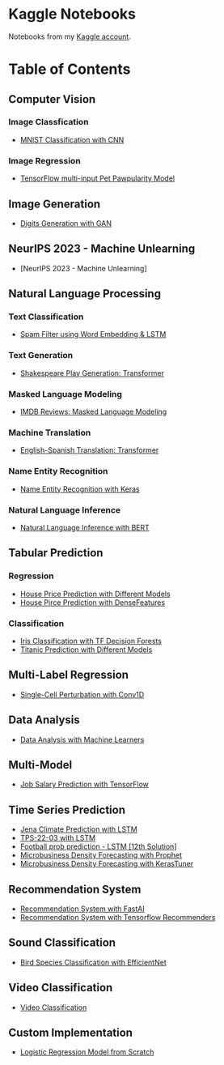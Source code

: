 # Kaggle Notebooks
Notebooks from my [Kaggle account](https://www.kaggle.com/wasjaip).
# Table of Contents
## Computer Vision
### Image Classfication
- [MNIST Classification with CNN](https://www.kaggle.com/lonnieqin/mnist-classification-with-cnn)

### Image Regression
- [TensorFlow multi-input Pet Pawpularity Model](https://www.kaggle.com/lonnieqin/tensorflow-multi-input-pet-pawpularity-model)


## Image Generation
- [Digits Generation with GAN](https://www.kaggle.com/lonnieqin/digits-generation-with-gan)

## NeurIPS 2023 - Machine Unlearning
- [NeurIPS 2023 - Machine Unlearning]

## Natural Language Processing
### Text Classification
- [Spam Filter using Word Embedding & LSTM](https://www.kaggle.com/lonnieqin/spam-filter-using-word-embedding-lstm)

### Text Generation
- [Shakespeare Play Generation: Transformer](https://www.kaggle.com/lonnieqin/shakespeare-play-generation-transformer)
### Masked Language Modeling
- [IMDB Reviews: Masked Language Modeling](https://www.kaggle.com/lonnieqin/imdb-reviews-masked-language-modeling)
### Machine Translation
- [English-Spanish Translation: Transformer](https://www.kaggle.com/lonnieqin/english-spanish-translation-transformer)

### Name Entity Recognition
- [Name Entity Recognition with Keras](https://www.kaggle.com/lonnieqin/name-entity-recognition-with-keras)
### Natural Language Inference
- [Natural Language Inference with BERT](https://www.kaggle.com/code/lonnieqin/natural-language-inference-with-bert)


## Tabular Prediction
### Regression
- [House Price Prediction with Different Models](https://www.kaggle.com/lonnieqin/house-price-predictor-using-different-models)
- [House Pirce Prediction with DenseFeatures](https://www.kaggle.com/lonnieqin/house-price-predictor-with-densefeatures)

### Classification
- [Iris Classification with TF Decision Forests](https://www.kaggle.com/lonnieqin/iris-classification-with-tf-decision-forests)
- [Titanic Prediction with Different Models](https://www.kaggle.com/lonnieqin/titanic-prediction-with-different-models)


## Multi-Label Regression
* [Single-Cell Perturbation with Conv1D](https://www.kaggle.com/code/lonnieqin/single-cell-perturbation-with-conv1d)


## Data Analysis
* [Data Analysis with Machine Learners](https://www.kaggle.com/lonnieqin/data-analysis-with-machine-learners?scriptVersionId=77337248)
## Multi-Model
- [Job Salary Prediction with TensorFlow](https://www.kaggle.com/lonnieqin/job-salary-prediction-with-tensorflow)

## Time Series Prediction
- [Jena Climate Prediction with LSTM](https://www.kaggle.com/lonnieqin/jena-climate-prediction-with-lstm)
- [TPS-22-03 with LSTM](https://www.kaggle.com/lonnieqin/tps-22-03-with-lstm)
- [Football prob prediction - LSTM [12th Solution]](https://www.kaggle.com/code/lonnieqin/football-prob-prediction-lstm-12th-solution)
- [Microbusiness Density Forecasting with Prophet](https://www.kaggle.com/code/lonnieqin/microbusiness-density-forecasting-with-prophet)
- [Microbusiness Density Forecasting with KerasTuner](https://www.kaggle.com/code/lonnieqin/kerastuner-baseline)

## Recommendation System
- [Recommendation System with FastAI](https://www.kaggle.com/lonnieqin/recommendation-system-with-fastai)
- [Recommendation System with Tensorflow Recommenders](https://www.kaggle.com/code/lonnieqin/recommendation-system-with-tensorflow-recommenders)

## Sound Classification
- [Bird Species Classification with EfficientNet](https://www.kaggle.com/code/lonnieqin/bird-species-classification-with-efficientnet)

## Video Classification
- [Video Classification](https://www.kaggle.com/code/lonnieqin/video-classification)


## Custom Implementation
- [Logistic Regression Model from Scratch](https://www.kaggle.com/code/lonnieqin/logistic-regression-model-from-scratch)
